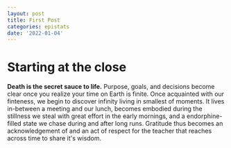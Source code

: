 ```yaml
---
layout: post
title: First Post 
categories: epistats
date: '2022-01-04'
---
```


# Starting at the close 
**Death is the secret sauce to life.** Purpose, goals, and decisions become clear once you realize your time on Earth is finite. Once acquainted with our finteness, we begin to discover infinity living in smallest of moments. It lives in-between a meeting and our lunch, becomes embodied during the stillness we steal with great effort in the early mornings, and a endorphine-filled state we chase during and after long runs. Gratitude thus becomes an acknowledgement of and an act of respect for the teacher that reaches across time to share it's wisdom.
